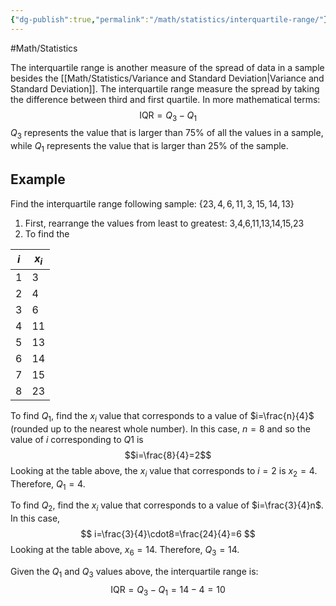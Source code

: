 ```yaml
---
{"dg-publish":true,"permalink":"/math/statistics/interquartile-range/"}
---
```



#Math/Statistics 

The interquartile range is another measure of the spread of data in a sample besides the [[Math/Statistics/Variance and Standard Deviation\|Variance and Standard Deviation]]. The interquartile range measure the spread by taking the difference between third and first quartile. In more mathematical terms:
$$
\text{IQR}=Q_3-Q_1
$$
$Q_3$ represents the value that is larger than 75% of all the values in a sample, while $Q_1$ represents the value that is larger than 25% of the sample.

## Example

Find the interquartile range following sample: $\{23,4,6,11,3,15,14,13\}$
1. First, rearrange the values from least to greatest: 3,4,6,11,13,14,15,23
2. To find the 

| $i$ | $x_i$ |
| --- | ----- |
| 1   | 3     |
| 2   | 4     |
| 3   | 6     |
| 4   | 11    |
| 5   | 13    |
| 6   | 14    |
| 7   | 15    |
| 8   | 23    |

To find $Q_1$, find the $x_i$ value that corresponds to a value of $i=\frac{n}{4}$ (rounded up to the nearest whole number). In this case, $n=8$ and so the value of $i$ corresponding to $Q1$ is 
$$i=\frac{8}{4}=2$$
Looking at the table above, the $x_i$ value that corresponds to $i=2$ is $x_2=4$. Therefore, $Q_1=4$.

To find $Q_2$, find the $x_i$ value that corresponds to a value of $i=\frac{3}{4}n$. In this case,
$$
i=\frac{3}{4}\cdot8=\frac{24}{4}=6
$$
Looking at the table above, $x_6=14$. Therefore, $Q_3=14$.

Given the $Q_1$ and $Q_3$ values above, the interquartile range is: 
$$
\text{IQR}=Q_3-Q_1=14-4=10
$$
